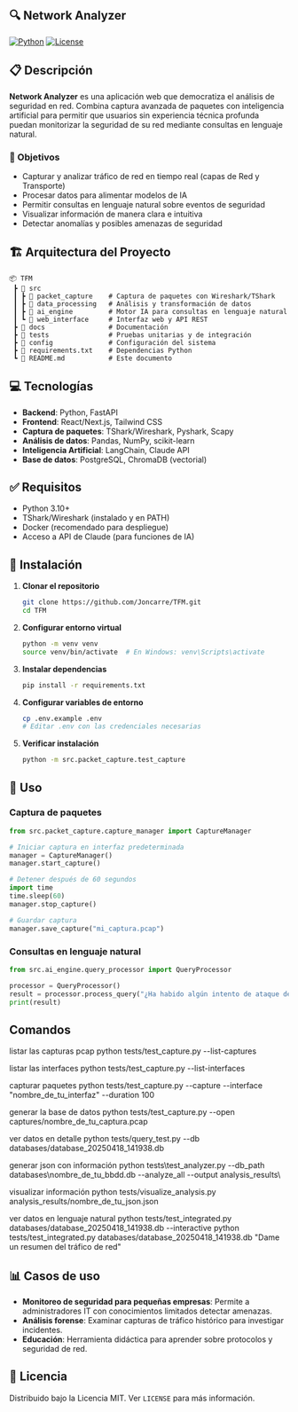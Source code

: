 ## 🔍 Network Analyzer

[![Python](https://img.shields.io/badge/Python-3.10%2B-blue)](https://www.python.org/)
[![License](https://img.shields.io/badge/License-MIT-green)](LICENSE)

## 📋 Descripción
**Network Analyzer** es una aplicación web que democratiza el análisis de seguridad en red. Combina captura avanzada de paquetes con inteligencia artificial para permitir que usuarios sin experiencia técnica profunda puedan monitorizar la seguridad de su red mediante consultas en lenguaje natural.

### 🎯 Objetivos
- Capturar y analizar tráfico de red en tiempo real (capas de Red y Transporte)
- Procesar datos para alimentar modelos de IA
- Permitir consultas en lenguaje natural sobre eventos de seguridad
- Visualizar información de manera clara e intuitiva
- Detectar anomalías y posibles amenazas de seguridad

## 🏗️ Arquitectura del Proyecto

```
📦 TFM
 ┣ 📂 src
 ┃ ┣ 📂 packet_capture    # Captura de paquetes con Wireshark/TShark
 ┃ ┣ 📂 data_processing   # Análisis y transformación de datos
 ┃ ┣ 📂 ai_engine         # Motor IA para consultas en lenguaje natural
 ┃ ┗ 📂 web_interface     # Interfaz web y API REST
 ┣ 📂 docs                # Documentación
 ┣ 📂 tests               # Pruebas unitarias y de integración
 ┣ 📂 config              # Configuración del sistema
 ┣ 📄 requirements.txt    # Dependencias Python
 ┗ 📄 README.md           # Este documento
```

## 💻 Tecnologías

- **Backend**: Python, FastAPI
- **Frontend**: React/Next.js, Tailwind CSS
- **Captura de paquetes**: TShark/Wireshark, Pyshark, Scapy
- **Análisis de datos**: Pandas, NumPy, scikit-learn
- **Inteligencia Artificial**: LangChain, Claude API
- **Base de datos**: PostgreSQL, ChromaDB (vectorial)

## ✅ Requisitos

- Python 3.10+
- TShark/Wireshark (instalado y en PATH)
- Docker (recomendado para despliegue)
- Acceso a API de Claude (para funciones de IA)

## 🚀 Instalación

1. **Clonar el repositorio**
   ```bash
   git clone https://github.com/Joncarre/TFM.git
   cd TFM
   ```

2. **Configurar entorno virtual**
   ```bash
   python -m venv venv
   source venv/bin/activate  # En Windows: venv\Scripts\activate
   ```

3. **Instalar dependencias**
   ```bash
   pip install -r requirements.txt
   ```

4. **Configurar variables de entorno**
   ```bash
   cp .env.example .env
   # Editar .env con las credenciales necesarias
   ```

5. **Verificar instalación**
   ```bash
   python -m src.packet_capture.test_capture
   ```

## 🔧 Uso

### Captura de paquetes
```python
from src.packet_capture.capture_manager import CaptureManager

# Iniciar captura en interfaz predeterminada
manager = CaptureManager()
manager.start_capture()

# Detener después de 60 segundos
import time
time.sleep(60)
manager.stop_capture()

# Guardar captura
manager.save_capture("mi_captura.pcap")
```

### Consultas en lenguaje natural
```python
from src.ai_engine.query_processor import QueryProcessor

processor = QueryProcessor()
result = processor.process_query("¿Ha habido algún intento de ataque de fuerza bruta?")
print(result)
```


## Comandos
listar las capturas pcap
python tests/test_capture.py --list-captures

listar las interfaces
python tests/test_capture.py --list-interfaces

capturar paquetes
python tests/test_capture.py --capture --interface "nombre_de_tu_interfaz" --duration 100

generar la base de datos
python tests/test_capture.py --open captures/nombre_de_tu_captura.pcap

ver datos en detalle
python tests/query_test.py --db databases/database_20250418_141938.db 

generar json con información
python tests\test_analyzer.py --db_path databases\nombre_de_tu_bbdd.db --analyze_all --output analysis_results\

visualizar información
python tests/visualize_analysis.py analysis_results/nombre_de_tu_json.json

ver datos en lenguaje natural
python tests/test_integrated.py databases/database_20250418_141938.db --interactive 
python tests/test_integrated.py databases/database_20250418_141938.db "Dame un resumen del tráfico de red"

## 📊 Casos de uso

- **Monitoreo de seguridad para pequeñas empresas**: Permite a administradores IT con conocimientos limitados detectar amenazas.
- **Análisis forense**: Examinar capturas de tráfico histórico para investigar incidentes.
- **Educación**: Herramienta didáctica para aprender sobre protocolos y seguridad de red.


## 📝 Licencia

Distribuido bajo la Licencia MIT. Ver `LICENSE` para más información.

